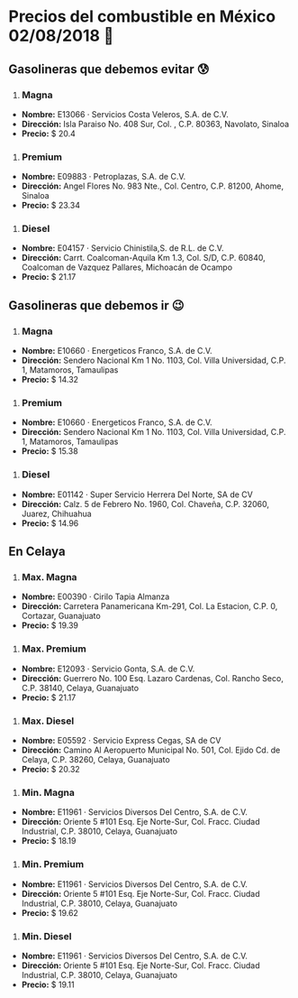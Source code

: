 # Precios del combustible en México 02/08/2018 :car:

## Gasolineras que debemos evitar :cold_sweat:
1. ### Magna
  * **Nombre:** E13066 · Servicios Costa Veleros, S.A. de C.V.
  * **Dirección:** Isla Paraiso No. 408 Sur, Col. , C.P. 80363, Navolato, Sinaloa
  * **Precio:** $ 20.4

1. ### Premium
  * **Nombre:** E09883 · Petroplazas, S.A. de C.V.
  * **Dirección:** Angel Flores No. 983 Nte., Col. Centro, C.P. 81200, Ahome, Sinaloa
  * **Precio:** $ 23.34

1. ### Diesel
  * **Nombre:** E04157 · Servicio Chinistila,S. de R.L. de C.V.
  * **Dirección:** Carrt. Coalcoman-Aquila Km 1.3, Col. S/D, C.P. 60840, Coalcoman de Vazquez Pallares, Michoacán de Ocampo
  * **Precio:** $ 21.17


## Gasolineras que debemos ir :wink:
1. ### Magna
  * **Nombre:** E10660 · Energeticos Franco, S.A. de C.V.
  * **Dirección:** Sendero Nacional Km 1 No. 1103, Col. Villa Universidad, C.P. 1, Matamoros, Tamaulipas
  * **Precio:** $ 14.32

1. ### Premium
  * **Nombre:** E10660 · Energeticos Franco, S.A. de C.V.
  * **Dirección:** Sendero Nacional Km 1 No. 1103, Col. Villa Universidad, C.P. 1, Matamoros, Tamaulipas
  * **Precio:** $ 15.38

1. ### Diesel
  * **Nombre:** E01142 · Super Servicio Herrera Del Norte, SA de CV
  * **Dirección:** Calz. 5 de Febrero No. 1960, Col. Chaveña, C.P. 32060, Juarez, Chihuahua
  * **Precio:** $ 14.96


## En Celaya
1. ### Max. Magna
  * **Nombre:** E00390 · Cirilo Tapia Almanza
  * **Dirección:** Carretera Panamericana Km-291, Col. La Estacion, C.P. 0, Cortazar, Guanajuato
  * **Precio:** $ 19.39

1. ### Max. Premium
  * **Nombre:** E12093 · Servicio Gonta, S.A. de C.V.
  * **Dirección:** Guerrero No. 100 Esq. Lazaro Cardenas, Col. Rancho Seco, C.P. 38140, Celaya, Guanajuato
  * **Precio:** $ 21.17

1. ### Max. Diesel
  * **Nombre:** E05592 · Servicio Express Cegas, SA de CV
  * **Dirección:** Camino Al Aeropuerto Municipal No. 501, Col. Ejido Cd. de Celaya, C.P. 38260, Celaya, Guanajuato
  * **Precio:** $ 20.32

1. ### Min. Magna
  * **Nombre:** E11961 · Servicios Diversos Del Centro, S.A. de C.V.
  * **Dirección:** Oriente 5 #101 Esq. Eje Norte-Sur, Col. Fracc. Ciudad Industrial, C.P. 38010, Celaya, Guanajuato
  * **Precio:** $ 18.19

1. ### Min. Premium
  * **Nombre:** E11961 · Servicios Diversos Del Centro, S.A. de C.V.
  * **Dirección:** Oriente 5 #101 Esq. Eje Norte-Sur, Col. Fracc. Ciudad Industrial, C.P. 38010, Celaya, Guanajuato
  * **Precio:** $ 19.62

1. ### Min. Diesel
  * **Nombre:** E11961 · Servicios Diversos Del Centro, S.A. de C.V.
  * **Dirección:** Oriente 5 #101 Esq. Eje Norte-Sur, Col. Fracc. Ciudad Industrial, C.P. 38010, Celaya, Guanajuato
  * **Precio:** $ 19.11
